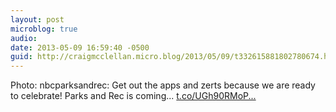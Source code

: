```yaml
---
layout: post
microblog: true
audio: 
date: 2013-05-09 16:59:40 -0500
guid: http://craigmcclellan.micro.blog/2013/05/09/t332615881802780674.html
---
```

Photo: nbcparksandrec: Get out the apps and zerts because we are ready to celebrate! Parks and Rec is coming... [t.co/UGh90RMoP...](http://t.co/UGh90RMoPX)
